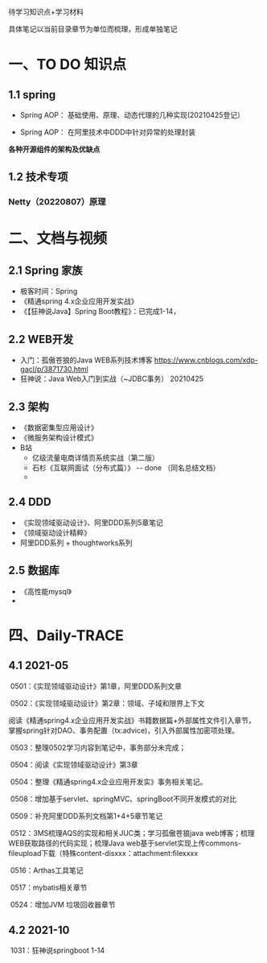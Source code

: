 待学习知识点+学习材料

具体笔记以当前目录章节为单位而梳理，形成单独笔记

# 一、TO DO 知识点

## 1.1 spring

- Spring AOP： 基础使用、原理、动态代理的几种实现(20210425登记）

- Spring AOP： 在阿里技术中DDD中针对异常的处理封装



**各种开源组件的架构及优缺点**



## 1.2 技术专项

### Netty（20220807）原理







# 二、文档与视频

## 2.1 Spring 家族

- 极客时间：Spring
- 《精通spring 4.x企业应用开发实战》
- 《【狂神说Java】Spring Boot教程》：已完成1-14，

## 2.2 WEB开发

- 入门：孤傲苍狼的Java WEB系列技术博客 https://www.cnblogs.com/xdp-gacl/p/3871730.html 
- 狂神说：Java Web入门到实战（~JDBC事务）  20210425

## 2.3 架构

- 《数据密集型应用设计》
- 《微服务架构设计模式》
- B站
  - 亿级流量电商详情页系统实战（第二版）
  - 石杉《互联网面试（分布式篇）》 -- done （同名总结文档）
  - 

## 2.4 DDD

- 《实现领域驱动设计》、阿里DDD系列5章笔记
- 《领域驱动设计精粹》
- 阿里DDD系列 + thoughtworks系列



## 2.5 数据库

- 《高性能mysql》
- 



# 四、Daily-TRACE

## 4.1 2021-05

​	0501：《实现领域驱动设计》第1章，阿里DDD系列文章

​	0502：《实现领域驱动设计》第2章：领域、子域和限界上下文

​                 阅读《精通spring4.x企业应用开发实战》书籍数据篇+外部属性文件引入章节，掌握spring针对DAO、事务配置（tx:advice)，引入外部属性加密项处理。

​	0503：整理0502学习内容到笔记中，事务部分未完成；

​    0504：阅读《实现领域驱动设计》第3章

​    0504：整理《精通spring4.x企业应用开发实》事务相关笔记。

​    0508：增加基于servlet、springMVC、springBoot不同开发模式的对比

​    0509：补充阿里DDD系列文档第1+4+5章节笔记

​	0512：3MS梳理AQS的实现和相关JUC类；学习孤傲苍狼java web博客；梳理WEB获取路径的代码实现；梳理Java web基于servlet实现上传commons-fileupload下载（特殊content-disxxx：attachment:filexxxx

​	0516：Arthas工具笔记

​    0517：mybatis相关章节

​    0524：增加JVM 垃圾回收器章节

## 4.2 2021-10

​	1031：狂神说springboot 1-14
